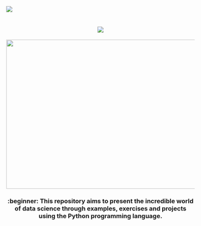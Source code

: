 
<img src="https://img.shields.io/static/v1?label=Overview&message=DataScience&color=e07a5f&style=for-the-badge&logo=GitHub">


<h1 align="center"><img src="https://img.shields.io/static/v1?label=Overview&message=DataScience&color=e07a5f&style=for-the-badge&logo=GitHub"></h1>

<p align="center">
  <img width="560" height="400" src="https://user-images.githubusercontent.com/50464626/91507024-11446200-e8aa-11ea-8f7a-392c14e8e56c.jpg">
</p>

<h3 align="center">:beginner: This repository aims to present the incredible world of data science through examples, exercises and projects using the Python programming language.</h3>

